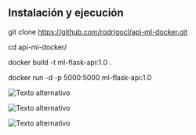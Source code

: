 ## Instalación y ejecución


git clone https://github.com/rodrigocl/api-ml-docker.git 

cd api-ml-docker/

docker build -t ml-flask-api:1.0 . 

docker run -d -p 5000:5000 ml-flask-api:1.0


![Texto alternativo](imagen1.png)

![Texto alternativo](imagen2.png)


![Texto alternativo](imagen3.png)

